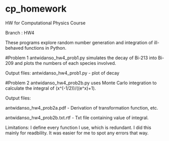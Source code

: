 # cp_homework
HW for Computational Physics Course 

Branch : HW4 

These programs explore random number generation and integration of ill-behaved functions in Python. 

#Problem 1 
antwidanso_hw4_prob1.py simulates the decay of Bi-213 into Bi-209 and plots the numbers of each species involved. 

Output files:
antwidanso_hw4_prob1.py - plot of decay 

#Problem 2 
antwidanso_hw4_prob2b.py uses Monte Carlo integration to calculate the integral of (x^(-1/2))/((e^x)+1).

Output files: 

antwidanso_hw4_prob2a.pdf - Derivation of transformation function, etc. 

antwidanso_hw4_prob2b.txt.rtf - Txt file containing value of integral. 

Limitations: 
I define every function I use, which is redundant. I did this mainly for readbility. It was easier for me to spot any errors that way. 
